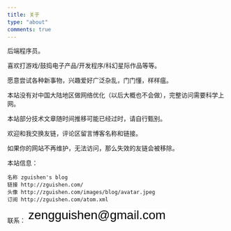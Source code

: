```yaml
---
title: 关于
type: "about"
comments: true
---
```


后端程序员。

喜欢打游戏/鼓捣电子产品/开发程序/科幻星际作品等等。

愿意尝试各种新事物，兴趣爱好广泛杂乱，门门懂，样样瘟。

本站没有对中国大陆地区做网络优化（以后大概也不会做），完整访问需要科学上网。

本站部分技术文章随时间推移可能已经过时，请自行甄别。

欢迎和我交换友链，评论区留言博客名称和链接。

如果你的网站不再维护，无法访问，那么失效的友链会被移除。

本站信息：

```
名称 zguishen's blog
链接 http://zguishen.com/
头像 http://zguishen.com/images/blog/avatar.jpeg
订阅 http://zguishen.com/atom.xml
```

联系：
<img src="/../images/blog/mail.png" style="margin: unset;">